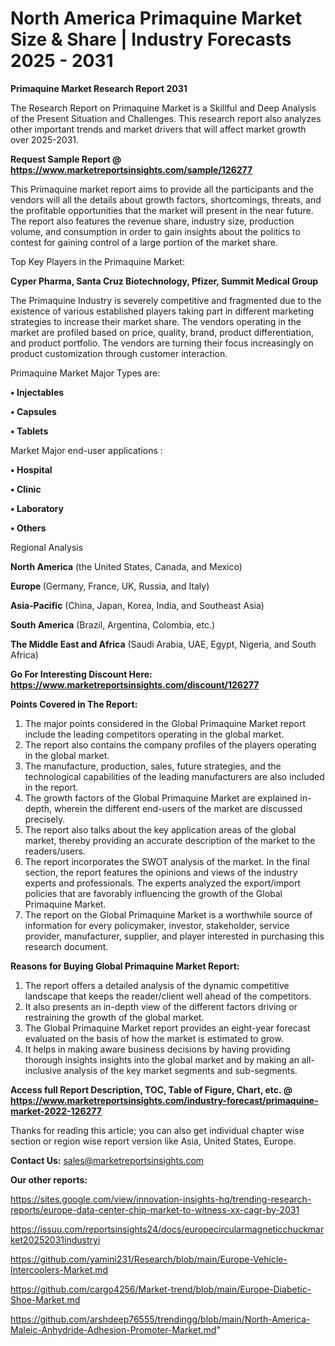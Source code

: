 # North America Primaquine Market Size & Share | Industry Forecasts 2025 - 2031

<strong>Primaquine Market Research Report 2031</strong>

The Research Report on Primaquine Market is a Skillful and Deep Analysis of the Present Situation and Challenges. This research report also analyzes other important trends and market drivers that will affect market growth over 2025-2031.

<strong>Request Sample Report @ <a href=https://www.marketreportsinsights.com/sample/126277>https://www.marketreportsinsights.com/sample/126277</a></strong>

This Primaquine market report aims to provide all the participants and the vendors will all the details about growth factors, shortcomings, threats, and the profitable opportunities that the market will present in the near future. The report also features the revenue share, industry size, production volume, and consumption in order to gain insights about the politics to contest for gaining control of a large portion of the market share.

Top Key Players in the Primaquine Market:

<strong>Cyper Pharma, Santa Cruz Biotechnology, Pfizer, Summit Medical Group</strong>

The Primaquine Industry is severely competitive and fragmented due to the existence of various established players taking part in different marketing strategies to increase their market share. The vendors operating in the market are profiled based on price, quality, brand, product differentiation, and product portfolio. The vendors are turning their focus increasingly on product customization through customer interaction.

Primaquine Market Major Types are:

<strong>• Injectables

• Capsules

• Tablets</strong>

Market Major end-user applications :

<strong>• Hospital

• Clinic

• Laboratory

• Others</strong>

Regional Analysis

</u><strong><b>North America</b></strong> (the United States, Canada, and Mexico)

<strong><b>Europe </b></strong>(Germany, France, UK, Russia, and Italy)

<strong><b>Asia-Pacific</b></strong> (China, Japan, Korea, India, and Southeast Asia)

<strong><b>South America</b></strong> (Brazil, Argentina, Colombia, etc.)

<strong><b>The Middle East and Africa</b></strong> (Saudi Arabia, UAE, Egypt, Nigeria, and South Africa)

<strong>Go For Interesting Discount Here: <a href=https://www.marketreportsinsights.com/discount/126277>https://www.marketreportsinsights.com/discount/126277</a></strong>

<strong>Points Covered in The Report:</strong>
<ol>
  <li>The major points considered in the Global Primaquine Market report include the leading competitors operating in the global market.</li>
  <li>The report also contains the company profiles of the players operating in the global market.</li>
  <li>The manufacture, production, sales, future strategies, and the technological capabilities of the leading manufacturers are also included in the report.</li>
  <li>The growth factors of the Global Primaquine Market are explained in-depth, wherein the different end-users of the market are discussed precisely.</li>
  <li>The report also talks about the key application areas of the global market, thereby providing an accurate description of the market to the readers/users.</li>
  <li>The report incorporates the SWOT analysis of the market. In the final section, the report features the opinions and views of the industry experts and professionals. The experts analyzed the export/import policies that are favorably influencing the growth of the Global Primaquine Market.</li>
  <li>The report on the Global Primaquine Market is a worthwhile source of information for every policymaker, investor, stakeholder, service provider, manufacturer, supplier, and player interested in purchasing this research document.</li>
</ol>
<strong>Reasons for Buying Global Primaquine Market Report:</strong>

<ol>
  <li>The report offers a detailed analysis of the dynamic competitive landscape that keeps the reader/client well ahead of the competitors.</li>
  <li>It also presents an in-depth view of the different factors driving or restraining the growth of the global market.</li>
  <li>The Global Primaquine Market report provides an eight-year forecast evaluated on the basis of how the market is estimated to grow.</li>
  <li>It helps in making aware business decisions by having providing thorough insights insights into the global market and by making an all-inclusive analysis of the key market segments and sub-segments.</li>
</ol>
<strong>Access full Report Description, TOC, Table of Figure, Chart, etc. @ <a href=https://www.marketreportsinsights.com/industry-forecast/primaquine-market-2022-126277>https://www.marketreportsinsights.com/industry-forecast/primaquine-market-2022-126277</a></strong>


Thanks for reading this article; you can also get individual chapter wise section or region wise report version like Asia, United States, Europe.

<strong>Contact Us:</strong>
sales@marketreportsinsights.com

<strong>Our other reports:</strong>

<a href=https://sites.google.com/view/innovation-insights-hq/trending-research-reports/europe-data-center-chip-market-to-witness-xx-cagr-by-2031>https://sites.google.com/view/innovation-insights-hq/trending-research-reports/europe-data-center-chip-market-to-witness-xx-cagr-by-2031</a>

<a href=https://issuu.com/reportsinsights24/docs/europecircularmagneticchuckmarket20252031industryi>https://issuu.com/reportsinsights24/docs/europecircularmagneticchuckmarket20252031industryi</a>

<a href=https://github.com/yamini231/Research/blob/main/Europe-Vehicle-Intercoolers-Market.md>https://github.com/yamini231/Research/blob/main/Europe-Vehicle-Intercoolers-Market.md</a>

<a href=https://github.com/cargo4256/Market-trend/blob/main/Europe-Diabetic-Shoe-Market.md>https://github.com/cargo4256/Market-trend/blob/main/Europe-Diabetic-Shoe-Market.md</a>

<a href=https://github.com/arshdeep76555/trendingg/blob/main/North-America-Maleic-Anhydride-Adhesion-Promoter-Market.md>https://github.com/arshdeep76555/trendingg/blob/main/North-America-Maleic-Anhydride-Adhesion-Promoter-Market.md</a>"
